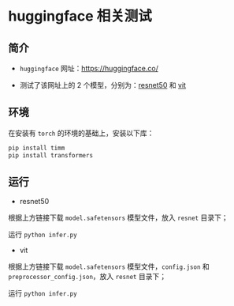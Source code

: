 # huggingface 相关测试

## 简介

- `huggingface` 网址：https://huggingface.co/

- 测试了该网址上的 2 个模型，分别为：[resnet50](https://huggingface.co/timm/resnet50.a1_in1k)   和 [vit](https://huggingface.co/google/vit-base-patch16-224)

## 环境

在安装有 `torch` 的环境的基础上，安装以下库：

```bash
pip install timm
pip install transformers
```

## 运行

- resnet50

根据上方链接下载 `model.safetensors` 模型文件，放入 `resnet` 目录下；

运行 `python infer.py`

- vit

根据上方链接下载 `model.safetensors` 模型文件，`config.json` 和 `preprocessor_config.json`，放入 `resnet` 目录下；

运行 `python infer.py`

